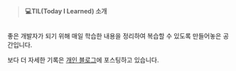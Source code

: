 ><strong>💻TIL(Today I Learned) 소개</strong>
<br>
좋은 개발자가 되기 위해 매일 학습한 내용을 정리하여 복습할 수 있도록 만들어놓은 공간입니다.

보다 더 자세한 기록은 <a href="https://velog.io/@dovelop/">개인 블로그</a>에 포스팅하고 있습니다.

